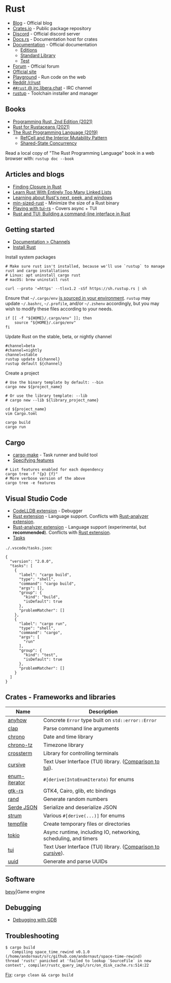 # Rust

* [Blog](https://blog.rust-lang.org/) - Official blog
* [Crates.io](https://crates.io) - Public package repository
* [Discord](https://discord.gg/rust-lang) - Official discord server
* [Docs.rs](https://docs.rs/) - Documentation host for crates
* [Documentation](https://doc.rust-lang.org/) - Official documentation
  * [Editions](https://doc.rust-lang.org/edition-guide/editions/index.html)
  * [Standard Library](https://doc.rust-lang.org/std/index.html)
  * [Test](https://doc.rust-lang.org/test/index.html)
* [Forum](https://users.rust-lang.org/) - Official forum
* [Official site](https://www.rust-lang.org/)
* [Playground](https://play.rust-lang.org/) - Run code on the web
* [Reddit /r/rust](https://www.reddit.com/r/rust)
* [`##rust` @ irc.libera.chat](https://web.libera.chat/?chan=##rust) - IRC channel
* [rustup](https://rustup.rs/) - Toolchain installer and manager

## Books

* [Programming Rust, 2nd Edition (2021)](https://www.oreilly.com/library/view/programming-rust-2nd/9781492052586/)
* [Rust for Rustaceans (2021)](https://nostarch.com/rust-rustaceans)
* [The Rust Programming Language (2019)](https://doc.rust-lang.org/book/)
  * [RefCell<T> and the Interior Mutability Pattern](https://doc.rust-lang.org/book/ch15-05-interior-mutability.html)
  * [Shared-State Concurrency](https://doc.rust-lang.org/book/ch16-03-shared-state.html)

Read a local copy of "The Rust Programming Language" book in a web browser with: `rustup doc --book`

## Articles and blogs

* [Finding Closure in Rust](https://huonw.github.io/blog/2015/05/finding-closure-in-rust/)
* [Learn Rust With Entirely Too Many Linked Lists](https://rust-unofficial.github.io/too-many-lists/)
* [Learning about Rust's next, peek, and windows](https://sts10.github.io/2020/10/06/peeking-the-pivot.html)
* [min-sized-rust](https://github.com/johnthagen/min-sized-rust) - Minimize the size of a Rust binary
* [Playing with tui-rs](https://monkeypatch.io/blog/2021/2021-05-31-rust-tui/) - Covers async + TUI
* [Rust and TUI: Building a command-line interface in Rust](https://blog.logrocket.com/rust-and-tui-building-a-command-line-interface-in-rust/)

## Getting started

* [Documentation > Channels](https://rust-lang.github.io/rustup/concepts/channels.html)
* [Install Rust](https://www.rust-lang.org/tools/install)

Install system packages
```
# Make sure rust isn't installed, because we'll use `rustup` to manage rust and cargo installations
# Linux: apt uninstall cargo rust
# macOS: brew uninstall rust

curl --proto '=https' --tlsv1.2 -sSf https://sh.rustup.rs | sh
```

Ensure that `~/.cargo/env`
[is sourced in your environment](https://github.com/andornaut/dotfiles/blob/53bff380386a79c805b7bb8337f7c971b859103e/%24HOME/.bashrc.andornaut#L98). `rustup` may update `~/.bashrc`, `~/.profile`, and/or `~/.zshenv` accordingly, but you may wish to modify these files according to your needs.
```
if [[ -f "${HOME}/.cargo/env" ]]; then
    source "${HOME}/.cargo/env"
fi
```

Update Rust on the stable, beta, or nightly channel
```
#channel=beta
#channel=nightly
channel=stable
rustup update ${channel}
rustup default ${channel}
```

Create a project
```
# Use the binary template by default: --bin
cargo new ${project_name}

# Or use the library template: --lib
# cargo new --lib ${library_project_name}

cd ${project_name}
vim Cargo.toml

cargo build
cargo run
```

## Cargo

* [cargo-make](https://github.com/sagiegurari/cargo-make) - Task runner and build tool
* [Specifying features](https://doc.rust-lang.org/cargo/reference/specifying-dependencies.html)

```
# List features enabled for each dependency
cargo tree -f "{p} {f}"
# More verbose version of the above
cargo tree -e features
```

## Visual Studio Code

* [CodeLLDB extension](https://marketplace.visualstudio.com/items?itemName=vadimcn.vscode-lldb) - Debugger
* [Rust extension](https://marketplace.visualstudio.com/items?itemName=rust-lang.rust) - Language support. Conflicts with [Rust-analyzer extension](https://marketplace.visualstudio.com/items?itemName=matklad.rust-analyzer).
* [Rust-analyzer extension](https://marketplace.visualstudio.com/items?itemName=matklad.rust-analyzer) - Language support (experimental, but **recommended**). Conflicts with [Rust extension](https://marketplace.visualstudio.com/items?itemName=rust-lang.rust).
* [Tasks](https://code.visualstudio.com/docs/editor/tasks#vscode)

`./.vscode/tasks.json`:
```
{
  "version": "2.0.0",
  "tasks": [
    {
      "label": "cargo build",
      "type": "shell",
      "command": "cargo build",
      "args": [],
      "group": {
        "kind": "build",
        "isDefault": true
      },
      "problemMatcher": []
    },
    {
      "label": "cargo run",
      "type": "shell",
      "command": "cargo",
      "args": [
        "run"
      ],
      "group": {
        "kind": "test",
        "isDefault": true
      },
      "problemMatcher": []
    }
  ]
}
```

## Crates - Frameworks and libraries

Name | Description
--- | ---
[anyhow](https://github.com/dtolnay/anyhow)|Concrete `Error` type built on `std::error::Error`
[clap](https://github.com/clap-rs/clap)|Parse command line arguments
[chrono](https://github.com/chronotope/chrono)|Date and time library
[chrono-tz](https://github.com/chronotope/chrono-tz)|Timezone library
[crossterm](https://github.com/crossterm-rs/crossterm)|Library for controlling terminals
[cursive](https://github.com/gyscos/Cursive)|Text User Interface (TUI) library. ([Comparison to tui](https://github.com/gyscos/cursive/wiki/Cursive-vs-tui%E2%80%90rs)).
[enum-iterator](https://crates.io/crates/enum-iterator)|`#[derive(IntoEnumIterato)` for enums
[gtk-rs](https://gtk-rs.org/)|GTK4, Cairo, glib, etc bindings
[rand](https://github.com/rust-random/rand)|Generate random numbers
[Serde JSON](https://github.com/serde-rs/json)|Serialize and deserialize JSON
[strum](https://github.com/Peternator7/strum)|Various `#[derive(...)]` for enums
[tempfile](https://github.com/Stebalien/tempfile)|Create temporary files or directories
[tokio](https://github.com/tokio-rs/tokio)|Async runtime, including IO, networking, scheduling, and timers
[tui](https://crates.io/crates/tui)|Text User Interface (TUI) library. ([Comparison to cursive](https://github.com/gyscos/cursive/wiki/Cursive-vs-tui%E2%80%90rs)).
[uuid](https://github.com/uuid-rs/uuid)|Generate and parse UUIDs

## Software

[bevy](https://bevyengine.org/)|Game engine

## Debugging

* [Debugging with GDB](https://blog.logrocket.com/debugging-rust-apps-with-gdb/)

## Troubleshooting

```
$ cargo build
   Compiling space_time_rewind v0.1.0 (/home/andornaut/src/github.com/andornaut/space-time-rewind)
thread 'rustc' panicked at 'failed to lookup `SourceFile` in new context', compiler/rustc_query_impl/src/on_disk_cache.rs:514:22
```

[Fix](https://github.com/rust-lang/rust/issues/70924): `cargo clean && cargo build`

